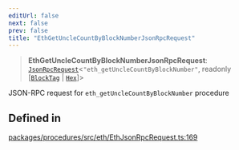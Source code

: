 ```yaml
---
editUrl: false
next: false
prev: false
title: "EthGetUncleCountByBlockNumberJsonRpcRequest"
---
```


> **EthGetUncleCountByBlockNumberJsonRpcRequest**: [`JsonRpcRequest`](/reference/tevm/jsonrpc/type-aliases/jsonrpcrequest/)\<`"eth_getUncleCountByBlockNumber"`, readonly [[`BlockTag`](/reference/tevm/utils/type-aliases/blocktag/) \| [`Hex`](/reference/tevm/utils/type-aliases/hex/)]\>

JSON-RPC request for `eth_getUncleCountByBlockNumber` procedure

## Defined in

[packages/procedures/src/eth/EthJsonRpcRequest.ts:169](https://github.com/evmts/tevm-monorepo/blob/main/packages/procedures/src/eth/EthJsonRpcRequest.ts#L169)
